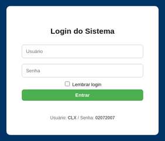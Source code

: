 <html lang="pt-BR">
<head>
<meta charset="utf-8">
<meta name="viewport" content="width=device-width,initial-scale=1">
<title>Ponto Eletrônico - Firebase com Pesquisa e Cargo</title>
<style>
:root{--blue:#003366;--green:#4CAF50;--yellow:#ff9800;--red:#f44336;}
body{font-family:Arial,Helvetica,sans-serif;background:#f7f9fc;margin:0}
header{background:var(--blue);color:#fff;padding:10px 16px;display:flex;align-items:center;justify-content:space-between;gap:12px;flex-wrap:wrap}
.logo{font-weight:700}
#clock{font-weight:700}
.controls{display:flex;gap:8px;align-items:center;flex-wrap:wrap}
button{padding:8px 12px;border:none;border-radius:6px;cursor:pointer;font-weight:600}
.add{background:var(--green);color:#fff}
.secondary{background:#e0e0e0;color:#222}
.download{background:var(--yellow);color:#111}
main{padding:18px;max-width:1100px;margin:18px auto}
.search{width:100%;padding:8px;border-radius:6px;border:1px solid #ccc;margin-bottom:12px}
table{width:100%;border-collapse:collapse;background:#fff;border-radius:8px;overflow:hidden;box-shadow:0 4px 18px rgba(0,0,0,0.06)}
th,td{padding:10px;border-bottom:1px solid #eee;text-align:left;font-size:14px}
th{background:#fafafa;font-weight:700}
tr:hover td{background:#fbfbfb}
.small{font-size:13px;color:#666;margin-left:6px}
.muted{color:#666;font-size:13px}
.flex-row{display:flex;gap:8px;align-items:center}
.modal{position:fixed;inset:0;background:rgba(0,0,0,.5);display:flex;align-items:center;justify-content:center;z-index:999}
.modal-content{background:#fff;padding:20px;border-radius:10px;width:95%;max-width:420px}
.hidden{display:none}
.top-right{display:flex;gap:8px;align-items:center}
@media(max-width:720px){ header{flex-direction:column;align-items:flex-start} .controls{width:100%;justify-content:space-between} }
</style>
</head>
<body>

<!-- LOGIN -->
<div id="loginScreen" style="position:fixed;inset:0;background:var(--blue);display:flex;align-items:center;justify-content:center;z-index:9999">
  <div style="background:#fff;padding:28px;border-radius:10px;width:92%;max-width:360px;text-align:center">
    <h2>Login do Sistema</h2>
    <input id="user" placeholder="Usuário" style="width:92%;padding:10px;margin:8px 0;border-radius:6px;border:1px solid #ccc"><br>
    <input id="pass" type="password" placeholder="Senha" style="width:92%;padding:10px;margin:8px 0;border-radius:6px;border:1px solid #ccc"><br>
    <label style="font-size:13px"><input type="checkbox" id="remember"> Lembrar login</label><br>
    <button id="loginBtn" class="add" style="width:92%;margin-top:6px">Entrar</button>
    <p id="loginMsg" style="color:crimson;margin-top:8px;height:18px"></p>
    <p style="font-size:12px;color:#666;margin-top:6px">Usuário: <b>CLX</b> / Senha: <b>02072007</b></p>
  </div>
</div>

<header>
  <div style="display:flex;gap:12px;align-items:center">
    <div class="logo">Ponto Eletrônico</div>
    <div id="status" class="muted">Offline • Local Storage</div>
  </div>
  <div id="clock">--:--:--</div>
  <div class="controls top-right">
    <button class="download" id="baixarBtn">Baixar Planilha</button>
    <button class="secondary" id="limparTodosBtn">Limpar Pontos</button>
    <button class="secondary" id="logoutBtn">Sair</button>
  </div>
</header>

<main id="mainApp" class="hidden">
  <input id="search" class="search" placeholder="🔍 Pesquisar colaborador por nome, cargo, matrícula ou e-mail">

  <h3>Colaboradores</h3>
  <button class="add" id="addColabBtn">Adicionar Colaborador</button>

  <table id="colabTable">
    <thead>
      <tr>
        <th>#</th><th>ID</th><th>Nome</th><th>Cargo</th><th>Matrícula / E-mail</th><th>Turno</th><th>Ações</th>
      </tr>
    </thead>
    <tbody id="colabBody"></tbody>
  </table>

  <h3 style="margin-top:18px">Entradas Registradas</h3>
  <table id="entradasTable">
    <thead><tr><th>#</th><th>ID Colab</th><th>Nome</th><th>Data</th><th>Hora</th><th>Ações</th></tr></thead>
    <tbody id="entradasBody"></tbody>
  </table>

  <h3 style="margin-top:18px">Saídas Registradas</h3>
  <table id="saidasTable">
    <thead><tr><th>#</th><th>ID Colab</th><th>Nome</th><th>Data</th><th>Hora</th><th>Ações</th></tr></thead>
    <tbody id="saidasBody"></tbody>
  </table>

  <h3 style="margin-top:18px">Resumo de Horas Trabalhadas</h3>
  <table id="horasTable">
    <thead><tr><th>Funcionário</th><th>Data</th><th>Horas Trabalhadas</th></tr></thead>
    <tbody id="horasBody"></tbody>
    <tfoot><tr><td colspan="2"><b>Total Geral</b></td><td id="totalHoras">0</td></tr></tfoot>
  </table>
</main>

<!-- MODAL DE EDIÇÃO -->
<div id="editModal" class="modal hidden">
  <div class="modal-content">
    <h3>Editar Colaborador</h3>
    <input id="editNome" placeholder="Nome" style="width:100%;padding:8px;margin:6px 0;border-radius:6px;border:1px solid #ccc"><br>
    <input id="editCargo" placeholder="Cargo" style="width:100%;padding:8px;margin:6px 0;border-radius:6px;border:1px solid #ccc"><br>
    <input id="editMatricula" placeholder="Matrícula" style="width:100%;padding:8px;margin:6px 0;border-radius:6px;border:1px solid #ccc"><br>
    <input id="editEmail" placeholder="E-mail" style="width:100%;padding:8px;margin:6px 0;border-radius:6px;border:1px solid #ccc"><br>
    <input id="editTurno" placeholder="Turno" style="width:100%;padding:8px;margin:6px 0;border-radius:6px;border:1px solid #ccc"><br>
    <div style="display:flex;gap:8px;justify-content:flex-end;margin-top:10px">
      <button class="secondary" id="cancelEdit">Cancelar</button>
      <button class="add" id="saveEdit">Salvar</button>
    </div>
  </div>
</div>

<script type="module">
import { initializeApp } from "https://www.gstatic.com/firebasejs/10.5.0/firebase-app.js";
import { getFirestore, collection, getDocs, setDoc, doc, deleteDoc } from "https://www.gstatic.com/firebasejs/10.5.0/firebase-firestore.js";

const firebaseConfig = {
  apiKey: "AIzaSyCpBiFzqOod4K32cWMr5hfx13fw6LGcPVY",
  authDomain: "ponto-eletronico-f35f9.firebaseapp.com",
  projectId: "ponto-eletronico-f35f9",
  storageBucket: "ponto-eletronico-f35f9.firebasestorage.app",
  messagingSenderId: "208638350255",
  appId: "1:208638350255:web:63d016867a67575b5e155a"
};

const app = initializeApp(firebaseConfig);
const db = getFirestore(app);

let colaboradores = [];
let pontos = [];
let colabEmEdicao = null;

/* LOGIN */
const loginScreen = document.getElementById('loginScreen');
const mainApp = document.getElementById('mainApp');
document.getElementById('loginBtn').onclick = async () => {
  const u = document.getElementById('user').value.trim();
  const p = document.getElementById('pass').value.trim();
  if (u === 'CLX' && p === '02072007') {
    loginScreen.style.display = 'none';
    mainApp.classList.remove('hidden');
    if (document.getElementById('remember').checked)
      localStorage.setItem('autenticado', '1');
    await carregarFirebase();
  } else {
    document.getElementById('loginMsg').textContent = 'Usuário ou senha incorretos.';
  }
};
if (localStorage.getItem('autenticado') === '1') {
  loginScreen.style.display = 'none';
  mainApp.classList.remove('hidden');
  carregarFirebase();
}
document.getElementById('logoutBtn').onclick = () => {
  localStorage.removeItem('autenticado');
  location.reload();
};

/* RELÓGIO */
setInterval(() => {
  document.getElementById('clock').textContent = new Date().toLocaleTimeString('pt-BR', { hour12: false });
}, 1000);

/* FIREBASE */
async function carregarFirebase() {
  const colabs = await getDocs(collection(db, "colaboradores"));
  colaboradores = colabs.docs.map(doc => ({ id: doc.id, ...doc.data() }));
  const pts = await getDocs(collection(db, "pontos"));
  pontos = pts.docs.map(doc => ({ id: doc.id, ...doc.data() }));
  document.getElementById('status').textContent = "Online • Firebase";
  renderAll();
}

function renderAll() {
  renderColaboradores();
  renderEntradasSaidas();
  calcularHoras();
}

/* PESQUISA */
const searchInput = document.getElementById('search');
searchInput.addEventListener('input', () => renderColaboradores(searchInput.value.toLowerCase()));

/* RENDERIZAÇÃO */
function renderColaboradores(filtro = '') {
  const body = document.getElementById('colabBody');
  body.innerHTML = '';
  colaboradores
    .filter(c =>
      c.nome?.toLowerCase().includes(filtro) ||
      c.cargo?.toLowerCase().includes(filtro) ||
      c.matricula?.toLowerCase().includes(filtro) ||
      c.email?.toLowerCase().includes(filtro)
    )
    .forEach((c, i) => {
      const tr = document.createElement('tr');
      tr.innerHTML = `
        <td>${i + 1}</td>
        <td>${c.id}</td>
        <td>${c.nome}</td>
        <td>${c.cargo || '—'}</td>
        <td>${c.matricula || ''} <span class="small">${c.email || ''}</span></td>
        <td>${c.turno || ''}</td>
        <td>
          <button class="add">Entrada</button>
          <button class="secondary">Saída</button>
          <button class="secondary editBtn">Editar</button>
          <button class="del">Excluir</button>
        </td>`;
      tr.querySelector('.add').onclick = () => registrarPonto(c.id, 'Entrada');
      tr.querySelector('.secondary').onclick = () => registrarPonto(c.id, 'Saída');
      tr.querySelector('.editBtn').onclick = () => abrirEdicao(c);
      tr.querySelector('.del').onclick = () => removerColab(c.id);
      body.appendChild(tr);
    });
}

/* MODAL DE EDIÇÃO */
const editModal = document.getElementById('editModal');
const editNome = document.getElementById('editNome');
const editCargo = document.getElementById('editCargo');
const editMatricula = document.getElementById('editMatricula');
const editEmail = document.getElementById('editEmail');
const editTurno = document.getElementById('editTurno');

function abrirEdicao(c) {
  colabEmEdicao = c;
  editNome.value = c.nome || '';
  editCargo.value = c.cargo || '';
  editMatricula.value = c.matricula || '';
  editEmail.value = c.email || '';
  editTurno.value = c.turno || '';
  editModal.classList.remove('hidden');
}

document.getElementById('cancelEdit').onclick = () => editModal.classList.add('hidden');
document.getElementById('saveEdit').onclick = async () => {
  if (!colabEmEdicao) return;
  colabEmEdicao.nome = editNome.value.trim();
  colabEmEdicao.cargo = editCargo.value.trim();
  colabEmEdicao.matricula = editMatricula.value.trim();
  colabEmEdicao.email = editEmail.value.trim();
  colabEmEdicao.turno = editTurno.value.trim();
  await setDoc(doc(db, "colaboradores", colabEmEdicao.id), colabEmEdicao);
  renderColaboradores();
  editModal.classList.add('hidden');
};

/* RESTANTE DO CÓDIGO IGUAL (entradas, saídas, horas, exclusões etc.) */
async function registrarPonto(idColab, tipo) {
  const c = colaboradores.find(x => x.id === idColab);
  if (!c) return alert("Colaborador não encontrado!");
  const now = new Date();
  const p = {
    id: Date.now().toString(),
    idColab,
    nome: c.nome,
    matricula: c.matricula,
    email: c.email,
    tipo,
    data: now.toLocaleDateString('pt-BR'),
    hora: now.toLocaleTimeString('pt-BR', { hour12: false }),
    horarioISO: now.toISOString()
  };
  pontos.push(p);
  renderEntradasSaidas();
  await setDoc(doc(db, "pontos", p.id), p);
}

function renderEntradasSaidas() {
  const entBody = document.getElementById('entradasBody');
  const saiBody = document.getElementById('saidasBody');
  entBody.innerHTML = '';
  saiBody.innerHTML = '';
  pontos.filter(p => p.tipo === 'Entrada').forEach((p, i) => {
    const tr = document.createElement('tr');
    tr.innerHTML = `<td>${i + 1}</td><td>${p.idColab}</td><td>${p.nome}</td><td>${p.data}</td><td>${p.hora}</td><td><button class="del">Excluir</button></td>`;
    tr.querySelector('.del').onclick = () => excluirPonto(p.id);
    entBody.appendChild(tr);
  });
  pontos.filter(p => p.tipo === 'Saída').forEach((p, i) => {
    const tr = document.createElement('tr');
    tr.innerHTML = `<td>${i + 1}</td><td>${p.idColab}</td><td>${p.nome}</td><td>${p.data}</td><td>${p.hora}</td><td><button class="del">Excluir</button></td>`;
    tr.querySelector('.del').onclick = () => excluirPonto(p.id);
    saiBody.appendChild(tr);
  });
  calcularHoras();
}

async function excluirPonto(id) {
  if (confirm("Excluir este ponto permanentemente?")) {
    pontos = pontos.filter(p => p.id !== id);
    renderEntradasSaidas();
    await deleteDoc(doc(db, "pontos", id));
  }
}

async function removerColab(id) {
  if (confirm("Excluir colaborador permanentemente?")) {
    colaboradores = colaboradores.filter(c => c.id !== id);
    pontos = pontos.filter(p => p.idColab !== id);
    renderAll();
    await deleteDoc(doc(db, "colaboradores", id));
  }
}

document.getElementById('limparTodosBtn').onclick = async () => {
  if (confirm("Deseja realmente excluir todos os pontos?")) {
    pontos = [];
    renderEntradasSaidas();
    const col = await getDocs(collection(db, "pontos"));
    for (let docSnap of col.docs) {
      await deleteDoc(doc(db, "pontos", docSnap.id));
    }
  }
};

function calcularHoras() {
  const horasBody = document.getElementById('horasBody');
  const totalHorasCell = document.getElementById('totalHoras');
  horasBody.innerHTML = '';
  let dados = {}, totalGeral = 0;
  pontos.forEach(p => {
    if (!dados[p.nome]) dados[p.nome] = {};
    if (!dados[p.nome][p.data]) dados[p.nome][p.data] = [];
    dados[p.nome][p.data].push(p);
  });
  Object.keys(dados).forEach(nome => {
    Object.keys(dados[nome]).forEach(data => {
      let reg = dados[nome][data].sort((a, b) => new Date(a.horarioISO) - new Date(b.horarioISO));
      let entrada = null, total = 0;
      reg.forEach(r => {
        const hora = new Date(r.horarioISO);
        if (r.tipo === 'Entrada') entrada = hora;
        if (r.tipo === 'Saída' && entrada) {
          total += (hora - entrada) / 3600000;
          entrada = null;
        }
      });
      totalGeral += total;
      const tr = document.createElement('tr');
      tr.innerHTML = `<td>${nome}</td><td>${data}</td><td>${total.toFixed(2)} h</td>`;
      horasBody.appendChild(tr);
    });
  });
  totalHorasCell.textContent = totalGeral.toFixed(2) + ' h';
}
</script>
</body>
</html>
